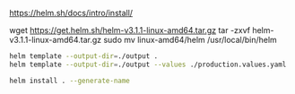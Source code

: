 https://helm.sh/docs/intro/install/

wget https://get.helm.sh/helm-v3.1.1-linux-amd64.tar.gz
tar -zxvf helm-v3.1.1-linux-amd64.tar.gz
sudo mv linux-amd64/helm /usr/local/bin/helm

```sh
helm template --output-dir=./output .
helm template --output-dir=./output --values ./production.values.yaml .

```

```sh
helm install . --generate-name
```